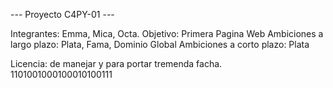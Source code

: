 -_-_- Proyecto C4PY-01 -_-_-

Integrantes: Emma, Mica, Octa.
Objetivo: Primera Pagina Web
Ambiciones a largo plazo: Plata, Fama, Dominio Global
Ambiciones a corto plazo: Plata

Licencia: de manejar y para portar tremenda facha.
1101001000100010100111

